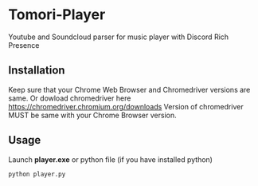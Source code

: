 # Tomori-Player
Youtube and Soundcloud parser for music player with Discord Rich Presence

Installation
--------------

Keep sure that your Chrome Web Browser and Chromedriver versions are same.
Or dowload chromedriver here https://chromedriver.chromium.org/downloads
Version of chromedriver MUST be same with your Chrome Browser version.


Usage
--------------

Launch **player.exe** or python file (if you have installed python)

```py
python player.py
```
